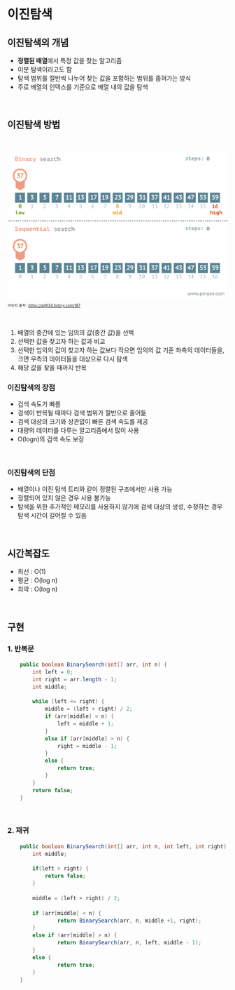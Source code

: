 
# 이진탐색

## 이진탐색의 개념

- **정렬된 배열**에서 특정 값을 찾는 알고리즘
- 이분 탐색이라고도 함
- 탐색 범위를 절반씩 나누어 찾는 값을 포함하는 범위를 좁혀가는 방식
- 주로 배열의 인덱스를 기준으로 배열 내의 값을 탐색

<br/>

## 이진탐색 방법

<br/>

![이진탐색](./img/binary1.gif) <br/>
*<span style="font-size:60%">이미지 출처 : https://adjh54.tistory.com/187</span>*

<br/>

1. 배열의 중간에 있는 임의의 값(중간 값)을 선택
2. 선택한 값을 찾고자 하는 값과 비교
3. 선택한 임의의 값이 찾고자 하는 값보다 작으면 임의의 값 기준 좌측의 데이터들을, 크면 우측의 데이터들을 대상으로 다시 탐색
4. 해당 값을 찾을 때까지 반복


### 이진탐색의 장점

- 검색 속도가 빠름
- 검색이 반복될 때마다 검색 범위가 절반으로 줄어듦
- 검색 대상의 크기와 상관없이 빠른 검색 속도를 제공
- 대량의 데이터를 다루는 알고리즘에서 많이 사용
- O(logn)의 검색 속도 보장

<br/>

### 이진탐색의 단점

- 배열이나 이진 탐색 트리와 같이 정렬된 구조에서만 사용 가능
- 정렬되어 있지 않은 경우 사용 불가능
- 탐색을 위한 추가적인 메모리를 사용하지 않기에 검색 대상의 생성, 수정하는 경우 탐색 시간이 길어질 수 있음

<br/>

## 시간복잡도

- 최선 : O(1)
- 평균 : O(log n)
- 최악 : O(log n)

<br/>

## 구현

### 1. 반복문

```java
	public boolean BinarySearch(int[] arr, int n) {
		int left = 0;
		int right = arr.length - 1;
		int middle;

		while (left <= right) {
			middle = (left + right) / 2;
			if (arr[middle] < n) {
				left = middle + 1;
			}
			else if (arr[middle] > n) {
				right = middle - 1;
			}
			else {
				return true;
			}
		}
		return false;
	}
```

<br/>

### 2. 재귀

```java
	public boolean BinarySearch(int[] arr, int n, int left, int right) {
		int middle;
		
		if(left > right) {
			return false;
		}
		
		middle = (left + right) / 2;
        
		if (arr[middle] < n) {
        		return BinarySearch(arr, n, middle +1, right);
		}
		else if (arr[middle] > n) {
        		return BinarySearch(arr, n, left, middle - 1);
		}
		else { 
        		return true;
		}
	}
```
